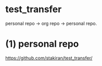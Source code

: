 # test_transfer
personal repo -> org repo -> personal repo.

# (1) personal repo
https://github.com/stakiran/test_transfer/
